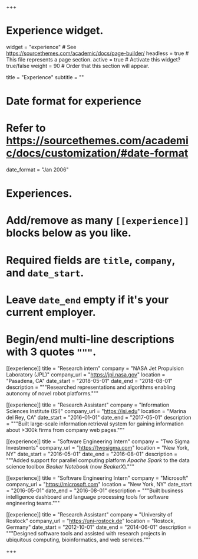 +++
# Experience widget.
widget = "experience"  # See https://sourcethemes.com/academic/docs/page-builder/
headless = true  # This file represents a page section.
active = true  # Activate this widget? true/false
weight = 90  # Order that this section will appear.

title = "Experience"
subtitle = ""

# Date format for experience
#   Refer to https://sourcethemes.com/academic/docs/customization/#date-format
date_format = "Jan 2006"

# Experiences.
#   Add/remove as many `[[experience]]` blocks below as you like.
#   Required fields are `title`, `company`, and `date_start`.
#   Leave `date_end` empty if it's your current employer.
#   Begin/end multi-line descriptions with 3 quotes `"""`.
[[experience]]
  title = "Research intern"
  company = "NASA Jet Propulsion Laboratory (JPL)"
  company_url = "https://jpl.nasa.gov"
  location = "Pasadena, CA"
  date_start = "2018-05-01"
  date_end = "2018-08-01"
  description = """Researched representations and algorithms enabling autonomy of novel robot platforms."""

[[experience]]
  title = "Research Assistant"
  company = "Information Sciences Institute (ISI)"
  company_url = "https://isi.edu"
  location = "Marina del Rey, CA"
  date_start = "2016-01-01"
  date_end = "2017-05-01"
  description = """Built large-scale information retrieval system for gaining information about >300k firms from company web pages."""

[[experience]]
  title = "Software Engineering Intern"
  company = "Two Sigma Investments"
  company_url = "https://twosigma.com"
  location = "New York, NY"
  date_start = "2016-05-01"
  date_end = "2016-08-01"
  description = """Added support for parallel computing platform _Apache Spark_ to the data science toolbox _Beaker Notebook_ (now _BeakerX_)."""

[[experience]]
  title = "Software Engineering Intern"
  company = "Microsoft"
  company_url = "https://microsoft.com"
  location = "New York, NY"
  date_start = "2016-05-01"
  date_end = "2016-08-01"
  description = """Built business intelligence dashboard and language processing tools for software engineering teams."""

[[experience]]
  title = "Research Assistant"
  company = "University of Rostock"
  company_url = "https://uni-rostock.de"
  location = "Rostock, Germany"
  date_start = "2012-10-01"
  date_end = "2014-06-01"
  description = """Designed software tools and assisted with research projects in ubiquitous computing, bioinformatics, and web services."""

+++
